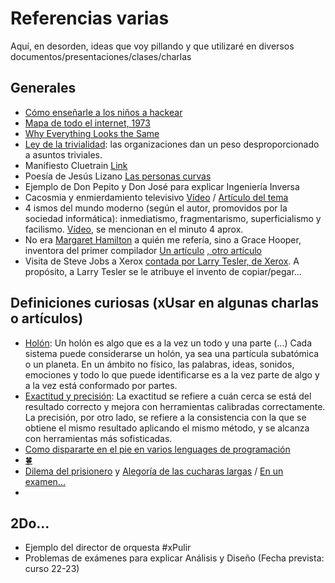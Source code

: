 # Referencias varias

Aquí, en desorden, ideas que voy pillando y que utilizaré en diversos documentos/presentaciones/clases/charlas

## Generales

- [Cómo enseñarle a los niños a hackear](https://www.microsiervos.com/archivo/hackers/como-ensenar-a-los-ninos-a-hackear.html)
-  [Mapa de todo el internet, 1973](/imagenes/mapaInternet_1973.jpg)
- [Why Everything Looks the Same](https://medium.com/knowable/why-everything-looks-the-same-bad80133dd6e)
- [Ley de la trivialidad](https://es.wikipedia.org/wiki/Ley_de_Parkinson_de_la_trivialidad): las organizaciones dan un peso desproporcionado a asuntos triviales.
- Manifiesto Cluetrain [Link](https://personal.us.es/mbmarquez/textos/cluetrain.pdf)
- Poesía de Jesús Lizano [Las personas curvas](https://www.youtube.com/watch?v=XfUDrorit-k)
- Ejemplo de Don Pepito y Don José para explicar Ingeniería Inversa
- Cacosmia y enmierdamiento televisivo [Vídeo](https://www.youtube.com/watch?v=1irdc2SP7iE) / [Artículo del tema](https://elcomercio.pe/opinion/columnistas/cacosmia-marco-aurelio-denegri-338354-noticia/)
- 4 ismos del mundo moderno (según el autor, promovidos por la sociedad informática): inmediatismo, fragmentarismo, superficialismo y facilismo. [Vídeo](https://www.youtube.com/watch?v=e3yV260iPaI), se mencionan en el minuto 4 aprox.
- No era [Margaret Hamilton](https://es.wikipedia.org/wiki/Margaret_Hamilton_(cient%C3%ADfica)) a quién me refería, sino a Grace Hooper, inventora del primer compilador [Un artículo](https://docs.google.com/document/d/1TdEgFlxxWLzTfL2_ctv574mVRHvsD889b09kNj_jhrE/edit?usp=sharing)  [, otro artículo](https://docs.google.com/document/d/1h-j-Uw5oEoF5sOfXCdxxlJ7PgvnCSgxvSEc2-6wOV-g/edit?usp=sharing)
- Visita de Steve Jobs a Xerox [contada por Larry Tesler, de Xerox](https://www.youtube.com/watch?v=ferle2Uovks). A propósito, a Larry Tesler se le atribuye el invento de copiar/pegar...

## Definiciones curiosas (xUsar en algunas charlas o artículos)

- [Holón](https://es.wikipedia.org/wiki/Hol%C3%B3n_(filosof%C3%ADa)): Un holón es algo que es a la vez un todo y una parte (...) Cada sistema puede considerarse un holón, ya sea una partícula subatómica o un planeta. En un ámbito no físico, las palabras, ideas, sonidos, emociones y todo lo que puede identificarse es a la vez parte de algo y a la vez está conformado por partes.
- [Exactitud y precisión](https://www.microsiervos.com/archivo/mundoreal/diferencia-entre-exactitud-y-precision.html): La exactitud se refiere a cuán cerca se está del resultado correcto y mejora con herramientas calibradas correctamente. La precisión, por otro lado, se refiere a la consistencia con la que se obtiene el mismo resultado aplicando el mismo método, y se alcanza con herramientas más sofisticadas.
- [Como dispararte en el pie en varios lenguages de programación](https://achtung00.wordpress.com/2007/06/01/como-dispararte-en-el-pie-en-varios-lenguajes-de-programacion/)
- [🍀](https://github.com/4Lang/4)
- [Dilema del prisionero](https://es.wikipedia.org/wiki/Dilema_del_prisionero) y [Alegoría de las cucharas largas](https://es.wikipedia.org/wiki/Alegor%C3%ADa_de_las_cucharas_largas) / [En un examen...](https://www.microsiervos.com/archivo/ciencia/profesor-dilema-del-prisionero.html)
- 

## 2Do...

- Ejemplo del director de orquesta #xPulir
- Problemas de exámenes para explicar Análisis y Diseño (Fecha prevista: curso 22-23)
